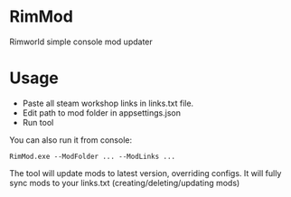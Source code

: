 # RimMod

Rimworld simple console mod updater

# Usage

 - Paste all steam workshop links in links.txt file.
 - Edit path to mod folder in appsettings.json
 - Run tool

You can also run it from console:

    RimMod.exe --ModFolder ... --ModLinks ...

The tool will update mods to latest version, overriding configs. It will fully sync mods to your links.txt (creating/deleting/updating mods)
